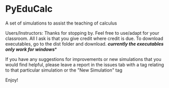 # PyEduCalc
A set of simulations to assist the teaching of calculus

Users/Instructors:
Thanks for stopping by. Feel free to use/adapt for your classroom. All I ask is that you give credit where credit is due. To download executables, go to the dist folder and download.
*****currently the executables only work for windows******


If you have any suggestions for improvements or new simulations that you would find helpful, please leave a report in the issues tab with a tag relating to that particular simulation or the "New Simulation" tag

Enjoy!
